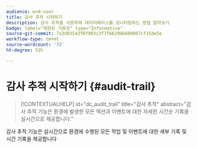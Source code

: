 ```yaml
---
audience: end-user
title: 감사 추적 시작하기
description: 감사 추적을 사용하여 데이터베이스를 모니터링하는 방법 알아보기
badge: label="제한된 가용성" type="Informative"
source-git-commit: 7a3d03543f6f903c3f7f66299b600807cf15de5e
workflow-type: tm+mt
source-wordcount: '72'
ht-degree: 52%

---
```


# 감사 추적 시작하기 {#audit-trail}


>[!CONTEXTUALHELP]
>id="dc_audit_trail"
>title="감사 추적"
>abstract="감사 추적 기능은 환경에 발생한 모든 액션과 이벤트에 대한 자세한 시간순 기록을 실시간으로 제공합니다."

감사 추적 기능은 실시간으로 환경에 수행된 모든 작업 및 이벤트에 대한 세부 기록 및 시간 기록을 제공합니다